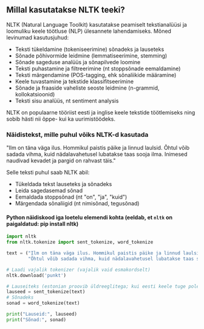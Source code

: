## Millal kasutatakse NLTK teeki?

NLTK (Natural Language Toolkit) kasutatakse peamiselt tekstianalüüsi ja loomuliku keele töötluse (NLP) ülesannete lahendamiseks. Mõned levinumad kasutusjuhud:

- Teksti tükeldamine (tokeniseerimine) sõnadeks ja lauseteks
- Sõnade põhivormide leidmine (lemmatiseerimine, stemming)
- Sõnade sageduse analüüs ja sõnapilvede loomine
- Teksti puhastamine ja filtreerimine (nt stoppsõnade eemaldamine)
- Teksti märgendamine (POS-tagging, ehk sõnaliikide määramine)
- Keele tuvastamine ja tekstide klassifitseerimine
- Sõnade ja fraaside vaheliste seoste leidmine (n-grammid, kollokatsioonid)
- Teksti sisu analüüs, nt sentiment analysis

NLTK on populaarne tööriist eesti ja inglise keele tekstide töötlemiseks ning sobib hästi nii õppe- kui ka uurimistöödeks.

### Näidistekst, mille puhul võiks NLTK-d kasutada

"Ilm on täna väga ilus. Hommikul paistis päike ja linnud laulsid. Õhtul võib sadada vihma, kuid nädalavahetusel lubatakse taas sooja ilma. Inimesed naudivad kevadet ja pargid on rahvast täis."

Selle teksti puhul saab NLTK abil:
- Tükeldada tekst lauseteks ja sõnadeks
- Leida sagedasemad sõnad
- Eemaldada stoppsõnad (nt "on", "ja", "kuid")
- Märgendada sõnaliigid (nt nimisõnad, tegusõnad)

#### Python näidiskood iga loetelu elemendi kohta (eeldab, et `nltk` on paigaldatud: pip install nltk)


```python
import nltk
from nltk.tokenize import sent_tokenize, word_tokenize

text = ("Ilm on täna väga ilus. Hommikul paistis päike ja linnud laulsid. "
        "Õhtul võib sadada vihma, kuid nädalavahetusel lubatakse taas sooja ilma.")

# Laadi vajalik tokenizer (vajalik vaid esmakordselt)
nltk.download('punkt')

# Lauseiteks (estonian proovib üldreeglitega; kui eesti keele tuge pole, kasutab üldist)
lauseed = sent_tokenize(text)
# Sõnadeks
sonad = word_tokenize(text)

print("Lauseid:", lauseed)
print("Sõnad:", sonad)
```